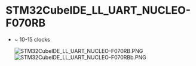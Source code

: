 # STM32CubeIDE_LL_UART_NUCLEO-F070RB

- ~ 10-15 clocks

  ![STM32CubeIDE_LL_UART_NUCLEO-F070RB.PNG](README.media/STM32CubeIDE_LL_UART_NUCLEO-F070RB.PNG)![STM32CubeIDE_LL_UART_NUCLEO-F070RBb.PNG](README.media/STM32CubeIDE_LL_UART_NUCLEO-F070RBb.PNG)
